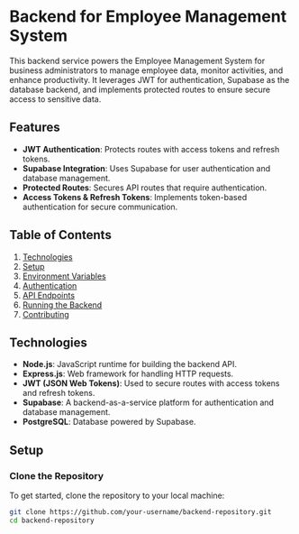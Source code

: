 # Backend for Employee Management System

This backend service powers the Employee Management System for business administrators to manage employee data, monitor activities, and enhance productivity. It leverages JWT for authentication, Supabase as the database backend, and implements protected routes to ensure secure access to sensitive data.

## Features

- **JWT Authentication**: Protects routes with access tokens and refresh tokens.
- **Supabase Integration**: Uses Supabase for user authentication and database management.
- **Protected Routes**: Secures API routes that require authentication.
- **Access Tokens & Refresh Tokens**: Implements token-based authentication for secure communication.

## Table of Contents

1. [Technologies](#technologies)
2. [Setup](#setup)
3. [Environment Variables](#environment-variables)
4. [Authentication](#authentication)
5. [API Endpoints](#api-endpoints)
6. [Running the Backend](#running-the-backend)
7. [Contributing](#contributing)

## Technologies

- **Node.js**: JavaScript runtime for building the backend API.
- **Express.js**: Web framework for handling HTTP requests.
- **JWT (JSON Web Tokens)**: Used to secure routes with access tokens and refresh tokens.
- **Supabase**: A backend-as-a-service platform for authentication and database management.
- **PostgreSQL**: Database powered by Supabase.

## Setup

### Clone the Repository

To get started, clone the repository to your local machine:

```bash
git clone https://github.com/your-username/backend-repository.git
cd backend-repository
